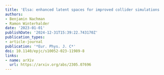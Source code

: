 ```yaml
---
title: 'Elsa: enhanced latent spaces for improved collider simulations'
authors:
- Benjamin Nachman
- Ramon Winterhalder
date: '2023-01-01'
publishDate: '2024-12-31T15:39:22.743170Z'
publication_types:
- article-journal
publication: '*Eur. Phys. J. C*'
doi: 10.1140/epjc/s10052-023-11989-8
links:
- name: arXiv
  url: https://arxiv.org/abs/2305.07696
---
```


